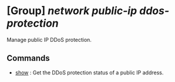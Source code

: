 # [Group] _network public-ip ddos-protection_

Manage public IP DDoS protection.

## Commands

- [show](/Commands/network/public-ip/ddos-protection/_show.md)
: Get the DDoS protection status of a public IP address.
